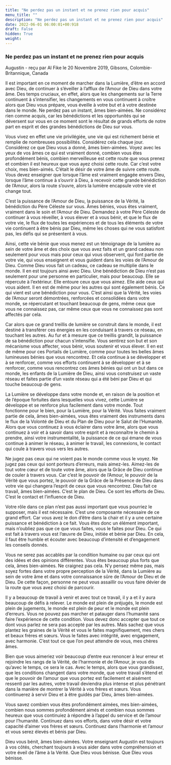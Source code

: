 ```yaml
---
title: "Ne perdez pas un instant et ne prenez rien pour acquis"
menu_title: ""
description: "Ne perdez pas un instant et ne prenez rien pour acquis"
date: 2022-06-01 06:00:01+00:918
draft: False
hidden: True
weight:
---
```

### Ne perdez pas un instant et ne prenez rien pour acquis

Augustin - reçu par Al Fike le 20 Novembre 2019, Gibsons, Colombie-Britannique, Canada

Il est important en ce moment de marcher dans la Lumière, d’être en accord avec Dieu, de continuer à s’éveiller à l’afflux de l’Amour de Dieu dans votre âme. Des temps cruciaux, en effet, alors que les changements sur la Terre continuent à s’intensifier, les changements en vous continuent à croître alors que Dieu vous prépare, vous éveille à votre but et à votre destinée dans le monde. Ne perdez pas un instant, âmes bien-aimées. Ne considérez rien comme acquis, car les bénédictions et les opportunités qui se déversent sur vous en ce moment sont le résultat de grands efforts de notre part en esprit et des grandes bénédictions de Dieu sur vous.

Vous vivez en effet une vie privilégiée, une vie qui est richement bénie et remplie de nombreuses possibilités. Considérez cela chaque jour. Considérez ce que Dieu vous a donné, âmes bien-aimées. Voyez avec les yeux de vos âmes ce qui est vraiment donné, combien vous êtes profondément bénis, combien merveilleuse est cette route que vous prenez et combien il est heureux que vous ayez choisi cette route. Car c’est votre choix, mes bien-aimés. C’était le désir de votre âme de suivre cette route. Vous devez enseigner que lorsque l’âme est vraiment engagée envers Dieu, lorsque l’âme continue à s’ouvrir à Dieu, à recevoir cette grande bénédiction de l’Amour, alors la route s’ouvre, alors la lumière encapsule votre vie et change tout.

C’est la puissance de l’Amour de Dieu, la puissance de la Vérité, la bénédiction du Père Céleste sur vous. Âmes bénies, vous êtes vraiment, vraiment dans le soin et l’Amour de Dieu. Demandez à votre Père Céleste de continuer à vous réveiller, à vous élever et à vous bénir, et que le flux de votre vie, le flux de toutes les expériences et de tous les éléments de votre vie continuent à être bénis par Dieu, même les choses qui ne vous satisfont pas, les défis qui se présentent à vous.

Ainsi, cette vie bénie que vous menez est un témoignage de la lumière au sein de votre âme et des choix que vous avez faits et un grand cadeau non seulement pour vous mais pour ceux qui vous observent, qui font partie de votre vie, qui vous enseignent et vous guident dans les voies de l’Amour de Dieu. Comme Dieu vous fait un cadeau, ce cadeau se multiplie dans le monde. Il en est toujours ainsi avec Dieu. Une bénédiction de Dieu n’est pas seulement pour une personne en particulier, mais pour beaucoup. Elle se répercute à l’extérieur. Elle entoure ceux que vous aimez. Elle aide ceux qui vous aident. Il en est de même pour les autres qui sont également bénis. Ce qui vient est une bénédiction pour vous. C’est ainsi que la Vérité, les voies de l’Amour seront démontrées, renforcées et consolidées dans votre monde, se répercutant et touchant beaucoup de gens, même ceux que vous ne connaissez pas, car même ceux que vous ne connaissez pas sont affectés par cela.

Car alors que ce grand treillis de lumière se construit dans le monde, il est destiné à transférer ces énergies en les conduisant à travers ce réseau, en touchant les autres. Au fur et à mesure que ce treillis grandit, la puissance de sa bénédiction pour chacun s’intensifie. Vous sentirez son but et son mécanisme vous affecter, vous bénir, vous soutenir et vous élever. Il en est de même pour ces Portails de Lumière, comme pour toutes les belles âmes lumineuses bénies que vous rencontrez. Et cela continue à se développer et à se renforcer, comme vos efforts continuent à se développer et à se renforcer, comme vous rencontrez ces âmes bénies qui ont un but dans ce monde, les enfants de la Lumière de Dieu, ainsi vous construisez un vaste réseau et faites partie d’un vaste réseau qui a été béni par Dieu et qui touche beaucoup de gens.

La Lumière se développe dans votre monde et, en raison de la position et de l’époque fortuites dans lesquelles vous vivez, cette Lumière se développe et se renforce plus facilement dans votre monde. Tout fonctionne pour le bien, pour la Lumière, pour la Vérité. Vous faites vraiment partie de cela, âmes bien-aimées, vous êtes vraiment des instruments dans le flux de la Volonté de Dieu et du Plan de Dieu pour le Salut de l’Humanité. Alors que vous continuez à vous éclairer dans votre âme, alors que vous continuez à voir et à savoir dans votre esprit et à reconnaître le chemin à prendre, ainsi votre instrumentalité, la puissance de ce qui émane de vous continue à animer le réseau, à animer le travail, les connexions, le contact qui coule à travers vous vers les autres.

Ne jugez pas ceux qui ne voient pas le monde comme vous le voyez. Ne jugez pas ceux qui sont porteurs d’erreurs, mais aimez-les. Aimez-les de tout votre cœur et de toute votre âme, alors que la Grâce de Dieu continue de couler à travers vous. Car c’est le pouvoir de l’Amour, le pouvoir de la Vérité que vous portez, le pouvoir de la Grâce de la Présence de Dieu dans votre vie qui changera l’esprit de ceux que vous rencontrez. Dieu fait ce travail, âmes bien-aimées. C’est le plan de Dieu. Ce sont les efforts de Dieu. C’est le contact et l’influence de Dieu.

Votre rôle dans ce plan n’est pas aussi important que vous pourriez le supposer, mais il est nécessaire. C’est une composante nécessaire de ce grand effort. Car vous avez le don d’être dans la chair et il y a une certaine puissance et bénédiction à ce fait. Vous êtes donc un élément important, mais n’oubliez pas que ce que vous faites, vous le faites pour Dieu. Ce qui est fait à travers vous est l’œuvre de Dieu, initiée et bénie par Dieu. En cela, il faut être humble et écouter avec beaucoup d’intensité et d’engagement les conseils donnés.

Vous ne serez pas accablés par la condition humaine ou par ceux qui ont des idées et des opinions différentes. Vous êtes beaucoup plus forts que cela, âmes bien-aimées. Ne craignez pas cela. N’y pensez même pas, mais soyez fortes dans votre propre perception de la Vérité, dans la Lumière au sein de votre âme et dans votre connaissance sûre de l’Amour de Dieu et de Dieu. De cette façon, personne ne peut vous assaillir ou vous faire dévier de la route que vous avez choisi de parcourir.

Il y a beaucoup de travail à venir et avec tout ce travail, il y a et il y aura beaucoup de défis à relever. Le monde est plein de préjugés, le monde est plein de jugements, le monde est plein de peur et le monde est plein d’erreurs. Vous ne pouvez pas marcher et patauger dans l’humanité sans faire l’expérience de cette condition. Vous devez donc accepter que tout ce dont vous parlez ne sera pas accepté par les autres. Mais sachez que vous plantez les graines de la Vérité et vous le faites magnifiquement, mes chers et beaux frères et sœurs. Vous le faites avec intégrité, avec engagement, avec harmonie. C’est tout ce que l’on peut attendre de vous, mes chères âmes.

Bien que vous aimeriez voir beaucoup d’entre eux renoncer à leur erreur et rejoindre les rangs de la Vérité, de l’harmonie et de l’Amour, je vous dis qu’avec le temps, ce sera le cas. Avec le temps, alors que vous grandissez, que les conditions changent dans votre monde, que votre travail s’étend et que le pouvoir de l’amour que vous portez est facilement et aisément ressenti par les autres, votre travail deviendra plus intense et plus pénétrant dans la manière de montrer la Vérité à vos frères et sœurs. Vous continuerez à servir Dieu et à être guidés par Dieu, âmes bien-aimées.

Vous savez combien vous êtes profondément aimées, mes bien-aimées, combien nous sommes profondément aimés et combien nous sommes heureux que vous continuiez à répondre à l’appel du service et de l’amour pour l’humanité. Continuez dans vos efforts, dans votre désir et votre capacité d’aimer vos frères et sœurs. Continuez dans l’harmonie et l’amour et vous serez élevés et bénis par Dieu.

Dieu vous bénit, âmes bien-aimées. Votre enseignant Augustin est toujours à vos côtés, cherchant toujours à vous aider dans votre compréhension et votre éveil de l’âme à la Vérité. Que Dieu vous bénisse. Que Dieu vous bénisse.



